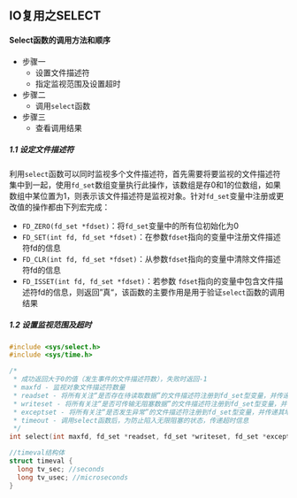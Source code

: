 ## IO复用之SELECT

#### Select函数的调用方法和顺序

- 步骤一
  - 设置文件描述符
  - 指定监视范围及设置超时
- 步骤二
  - 调用`select`函数
- 步骤三
  - 查看调用结果

##### 1.1 设定文件描述符

​	利用`select`函数可以同时监视多个文件描述符，首先需要将要监视的文件描述符集中到一起，使用`fd_set`数组变量执行此操作，该数组是存0和1的位数组，如果数组中某位置为1，则表示该文件描述符是监视对象。针对`fd_set`变量中注册或更改值的操作都由下列宏完成：

- `FD_ZERO(fd_set *fdset)`：将`fd_set`变量中的所有位初始化为0
- `FD_SET(int fd, fd_set *fdset)`：在参数`fdset`指向的变量中注册文件描述符fd的信息
- `FD_CLR(int fd, fd_set *fdset)`：从参数`fdset`指向的变量中清除文件描述符fd的信息
- `FD_ISSET(int fd, fd_set *fdset)`：若参数 `fdset`指向的变量中包含文件描述符fd的信息，则返回”真“，该函数的主要作用是用于验证`select`函数的调用结果

##### 1.2 设置监视范围及超时

```c
#include <sys/select.h>
#include <sys/time.h>

/*
 * 成功返回大于0的值（发生事件的文件描述符数），失败时返回-1
 * maxfd - 监视对象文件描述符数量
 * readset - 将所有关注“是否存在待读取数据”的文件描述符注册到fd_set型变量，并传递其地址值
 * writeset - 将所有关注“是否可传输无阻塞数据”的文件描述符注册到fd_set型变量，并传递其地址值
 * exceptset - 将所有关注“是否发生异常”的文件描述符注册到fd_set型变量，并传递其地址值
 * timeout - 调用select函数后，为防止陷入无限阻塞的状态，传递超时信息
 */
int select(int maxfd, fd_set *readset, fd_set *writeset, fd_set *exceptset, const struct timeval *timeout);

//timeval结构体
struct timeval {
  long tv_sec; //seconds
  long tv_usec; //microseconds
}
```

